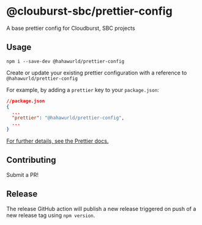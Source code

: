 # @clouburst-sbc/prettier-config

A base prettier config for Cloudburst, SBC projects

## Usage

`npm i --save-dev @hahawurld/prettier-config`

Create or update your existing prettier configuration with a reference to `@hahawurld/prettier-config`

For example, by adding a `prettier` key to your `package.json`:

```json
//package.json
{
  ...
  "prettier": "@hahawurld/prettier-config",
  ...
}
```

[For further details, see the Prettier docs.](https://prettier.io/docs/en/configuration.html#sharing-configurations)

## Contributing

Submit a PR!

## Release

The release GitHub action will publish a new release triggered on push of a new release tag using `npm version`.
